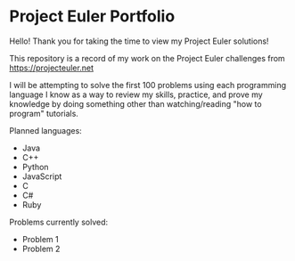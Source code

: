# Project Euler Portfolio

Hello! Thank you for taking the time to view my Project Euler solutions!

This repository is a record of my work on the Project Euler challenges from https://projecteuler.net

I will be attempting to solve the first 100 problems using each programming language I know as a way to review my skills, practice, and prove my knowledge by doing something other than watching/reading "how to program" tutorials. 

Planned languages:
- Java
- C++
- Python
- JavaScript
- C
- C#
- Ruby

Problems currently solved:
- Problem 1
- Problem 2
